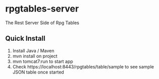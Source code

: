 # rpgtables-server
The Rest Server Side of Rpg Tables

## Quick Install
1. Install Java / Maven
2. mvn install on project
3. mvn tomcat7:run to start app
4. Check https://localhost:8443/rpgtables/table/sample to see sample JSON table once started
